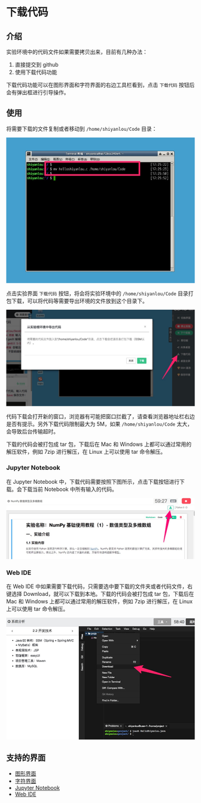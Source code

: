 # 下载代码

## 介绍

实验环境中的代码文件如果需要拷贝出来，目前有几种办法：

1. 直接提交到 github
2. 使用下载代码功能

下载代码功能可以在图形界面和字符界面的右边工具栏看到，点击 `下载代码` 按钮后会有弹出框进行引导操作。

## 使用

将需要下载的文件复制或者移动到 `/home/shiyanlou/Code` 目录：

![mvtoCode](../images/mvtoCode.jpg)

点击实验界面 `下载代码` 按钮，将会将实验环境中的 `/home/shiyanlou/Code` 目录打包下载，可以将代码等需要导出环境的文件放到这个目录下。

![downloadcode](../images/downloadcode.jpg)

代码下载会打开新的窗口，浏览器有可能把窗口拦截了，请查看浏览器地址栏右边是否有提示。另外下载代码限制最大为 5M，如果 `/home/shiyanlou/Code` 太大，会导致后台传输超时。

下载的代码会被打包成 tar 包，下载后在 Mac 和 Windows 上都可以通过常用的解压软件，例如 7zip 进行解压，在 Linux 上可以使用 tar 命令解压。

### Jupyter Notebook

在 Jupyter Notebook 中，下载代码需要按照下图所示，点击下载按钮进行下载。会下载当前 Notebook 中所有输入的代码。

![notebookdownload](../images/notebookdownload.jpg)


### Web IDE

在 Web IDE 中如果需要下载代码，只需要选中要下载的文件夹或者代码文件，右键选择 Download，就可以下载到本地。下载的代码会被打包成 tar 包，下载后在 Mac 和 Windows 上都可以通过常用的解压软件，例如 7zip 进行解压，在 Linux 上可以使用 tar 命令解压。

![webidedownload](../images/webidedownload.jpg)

## 支持的界面

* [图形界面](../feature/desktop.md)
* [字符界面](../feature/terminal.md)
* [Jupyter Notebook](feature/notebook.md)
* [Web IDE](../feature/webide.md)

